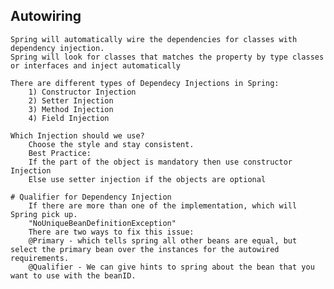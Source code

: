 ## Autowiring

	Spring will automatically wire the dependencies for classes with dependency injection.
	Spring will look for classes that matches the property by type classes or interfaces and inject automatically
	
	There are different types of Dependecy Injections in Spring:
		1) Constructor Injection
		2) Setter Injection
		3) Method Injection
		4) Field Injection
		
	Which Injection should we use?
		Choose the style and stay consistent.
		Best Practice:
		If the part of the object is mandatory then use constructor Injection
		Else use setter injection if the objects are optional
		
	# Qualifier for Dependency Injection
		If there are more than one of the implementation, which will Spring pick up.
		"NoUniqueBeanDefinitionException"
		There are two ways to fix this issue:
		@Primary - which tells spring all other beans are equal, but select the primary bean over the instances for the autowired requirements.
		@Qualifier - We can give hints to spring about the bean that you want to use with the beanID.
		